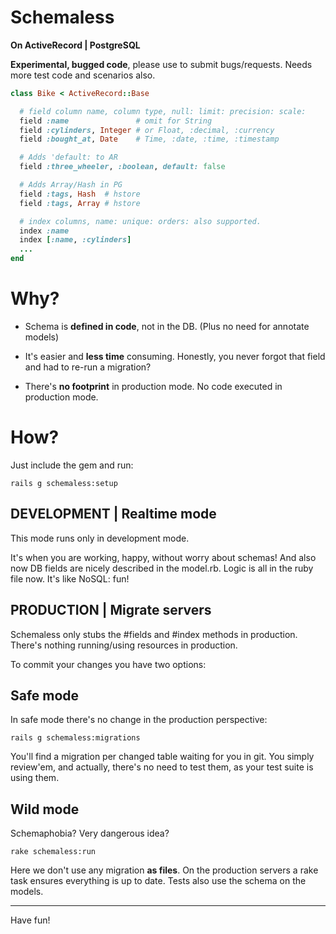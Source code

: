 Schemaless
==========

**On ActiveRecord | PostgreSQL**

**Experimental, bugged code**, please use to submit bugs/requests.
Needs more test code and scenarios also.


```ruby
class Bike < ActiveRecord::Base

  # field column name, column type, null: limit: precision: scale:
  field :name               # omit for String
  field :cylinders, Integer # or Float, :decimal, :currency
  field :bought_at, Date    # Time, :date, :time, :timestamp

  # Adds 'default: to AR
  field :three_wheeler, :boolean, default: false

  # Adds Array/Hash in PG
  field :tags, Hash  # hstore
  field :tags, Array # hstore

  # index columns, name: unique: orders: also supported.
  index :name
  index [:name, :cylinders]
  ...
end

```

# Why?

* Schema is **defined in code**, not in the DB.
(Plus no need for annotate models)

* It's easier and **less time** consuming.
Honestly, you never forgot that field and had to re-run a migration?

* There's **no footprint** in production mode.
No code executed in production mode.


# How?

Just include the gem and run:

    rails g schemaless:setup


## DEVELOPMENT | Realtime mode

This mode runs only in development mode.

It's when you are working, happy, without worry about schemas!
And also now DB fields are nicely described in the model.rb.
Logic is all in the ruby file now. It's like NoSQL: fun!


## PRODUCTION | Migrate servers

Schemaless only stubs the #fields and #index methods in production.
There's nothing running/using resources in production.

To commit your changes you have two options:

## Safe mode

In safe mode there's no change in the production perspective:

    rails g schemaless:migrations

You'll find a migration per changed table waiting for you in git.
You simply review'em, and actually, there's no need to test them,
as your test suite is using them.


## Wild mode

Schemaphobia? Very dangerous idea?

    rake schemaless:run

Here we don't use any migration **as files**.
On the production servers a rake task ensures everything is up to date.
Tests also use the schema on the models.



---

Have fun!
